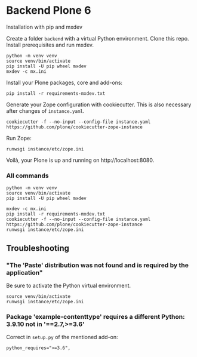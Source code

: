 # Backend Plone 6

Installation with pip and mxdev

Create a folder `backend` with a virtual Python environment.
Clone this repo.
Install prerequisites and run mxdev.

```shell
python -m venv venv
source venv/bin/activate
pip install -U pip wheel mxdev
mxdev -c mx.ini
```

Install your Plone packages, core and add-ons:

```shell
pip install -r requirements-mxdev.txt
```

Generate your Zope configuration with cookiecutter.
This is also necessary after changes of `instance.yaml`.

```shell
cookiecutter -f --no-input --config-file instance.yaml https://github.com/plone/cookiecutter-zope-instance
```

Run Zope:

```shell
runwsgi instance/etc/zope.ini
```

Voilà, your Plone is up and running on http://localhost:8080.


### All commands

```
python -m venv venv
source venv/bin/activate
pip install -U pip wheel mxdev

mxdev -c mx.ini
pip install -r requirements-mxdev.txt
cookiecutter -f --no-input --config-file instance.yaml https://github.com/plone/cookiecutter-zope-instance
runwsgi instance/etc/zope.ini
```


## Troubleshooting

### "The 'Paste' distribution was not found and is required by the application"

Be sure to activate the Python virtual environment.

```shell
source venv/bin/activate
runwsgi instance/etc/zope.ini
```

### Package 'example-contenttype' requires a different Python: 3.9.10 not in '==2.7,>=3.6'

Correct in `setup.py` of the mentioned add-on:

```
python_requires=">=3.6",
```

